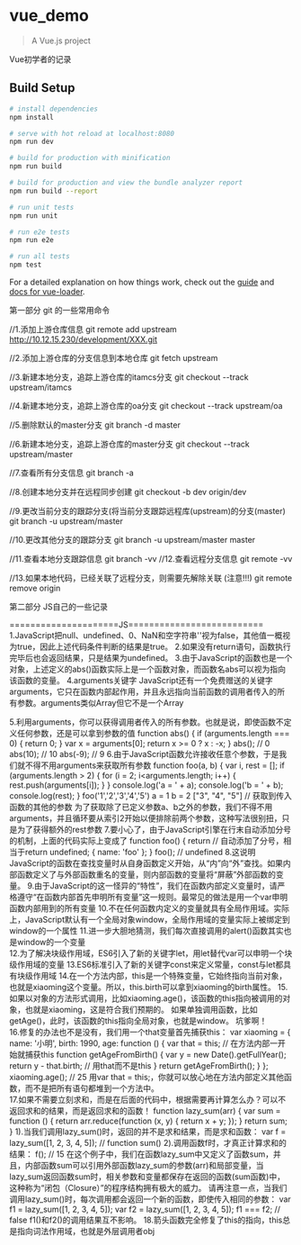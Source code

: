 # vue_demo

> A Vue.js project

Vue初学者的记录
## Build Setup

``` bash
# install dependencies
npm install

# serve with hot reload at localhost:8080
npm run dev

# build for production with minification
npm run build

# build for production and view the bundle analyzer report
npm run build --report

# run unit tests
npm run unit

# run e2e tests
npm run e2e

# run all tests
npm test
```

For a detailed explanation on how things work, check out the [guide](http://vuejs-templates.github.io/webpack/) and [docs for vue-loader](http://vuejs.github.io/vue-loader).

第一部分 git 的一些常用命令

//1.添加上游仓库信息
git remote add upstream http://10.12.15.230/development/XXX.git 

//2.添加上游仓库的分支信息到本地仓库
git fetch upstream

//3.新建本地分支，追踪上游仓库的itamcs分支
git checkout --track upstream/itamcs

//4.新建本地分支，追踪上游仓库的oa分支
git checkout --track upstream/oa

//5.删除默认的master分支
git branch -d master

//6.新建本地分支，追踪上游仓库的master分支
git checkout --track upstream/master

//7.查看所有分支信息
git branch -a

//8.创建本地分支并在远程同步创建
git checkout -b dev origin/dev

//9.更改当前分支的跟踪分支(将当前分支跟踪远程库(upstream)的分支(master)
git branch -u upstream/master

//10.更改其他分支的跟踪分支
git branch -u upstream/master master

//11.查看本地分支跟踪信息
git branch -vv
//12.查看远程分支信息
git remote -vv

//13.如果本地代码，已经关联了远程分支，则需要先解除关联 (注意!!!)
git remote remove origin

第二部分 JS自己的一些记录

=====================JS==========================
1.JavaScript把null、undefined、0、NaN和空字符串''视为false，其他值一概视为true，因此上述代码条件判断的结果是true。
2.如果没有return语句，函数执行完毕后也会返回结果，只是结果为undefined。
3.由于JavaScript的函数也是一个对象，上述定义的abs()函数实际上是一个函数对象，而函数名abs可以视为指向该函数的变量。
4.arguments关键字
	JavaScript还有一个免费赠送的关键字arguments，它只在函数内部起作用，并且永远指向当前函数的调用者传入的所有参数。arguments类似Array但它不是一个Array

5.利用arguments，你可以获得调用者传入的所有参数。也就是说，即使函数不定义任何参数，还是可以拿到参数的值
	function abs() {
		if (arguments.length === 0) {
			return 0;
		}
		var x = arguments[0];
		return x >= 0 ? x : -x;
	}
	abs(); // 0
	abs(10); // 10
	abs(-9); // 9
6.由于JavaScript函数允许接收任意个参数，于是我们就不得不用arguments来获取所有参数
	function foo(a, b) {
		var i, rest = [];
		if (arguments.length > 2) {
			for (i = 2; i<arguments.length; i++) {
				rest.push(arguments[i]);
			}
		}
		console.log('a = ' + a);
		console.log('b = ' + b);
		console.log(rest);
	}
	foo('1','2','3','4','5')
	a = 1
	b = 2
	["3", "4", "5"] // 获取到传入函数的其他的参数
为了获取除了已定义参数a、b之外的参数，我们不得不用arguments，并且循环要从索引2开始以便排除前两个参数，这种写法很别扭，只是为了获得额外的rest参数
7.要小心了，由于JavaScript引擎在行末自动添加分号的机制，上面的代码实际上变成了
	function foo() {
		return        // 自动添加了分号，相当于return undefined;
			{ name: 'foo' };
	}
	foo(); // undefined
8.这说明JavaScript的函数在查找变量时从自身函数定义开始，从“内”向“外”查找。如果内部函数定义了与外部函数重名的变量，则内部函数的变量将“屏蔽”外部函数的变量。
9.由于JavaScript的这一怪异的“特性”，我们在函数内部定义变量时，请严格遵守“在函数内部首先申明所有变量”这一规则。最常见的做法是用一个var申明函数内部用到的所有变量
10.不在任何函数内定义的变量就具有全局作用域。实际上，JavaScript默认有一个全局对象window，全局作用域的变量实际上被绑定到window的一个属性
11.进一步大胆地猜测，我们每次直接调用的alert()函数其实也是window的一个变量	
12.为了解决块级作用域，ES6引入了新的关键字let，用let替代var可以申明一个块级作用域的变量
13.ES6标准引入了新的关键字const来定义常量，const与let都具有块级作用域
14.在一个方法内部，this是一个特殊变量，它始终指向当前对象，也就是xiaoming这个变量。所以，this.birth可以拿到xiaoming的birth属性。	
15.如果以对象的方法形式调用，比如xiaoming.age()，该函数的this指向被调用的对象，也就是xiaoming，这是符合我们预期的。
	如果单独调用函数，比如getAge()，此时，该函数的this指向全局对象，也就是window。
	坑爹啊！	
16.修复的办法也不是没有，我们用一个that变量首先捕获this：
	var xiaoming = {
		name: '小明',
		birth: 1990,
		age: function () {
			var that = this; // 在方法内部一开始就捕获this
			function getAgeFromBirth() {
				var y = new Date().getFullYear();
				return y - that.birth; // 用that而不是this
			}
			return getAgeFromBirth();
		}
	};
	xiaoming.age(); // 25
用var that = this;，你就可以放心地在方法内部定义其他函数，而不是把所有语句都堆到一个方法中。	
17.如果不需要立刻求和，而是在后面的代码中，根据需要再计算怎么办？可以不返回求和的结果，而是返回求和的函数！
	function lazy_sum(arr) {
		var sum = function () {
			return arr.reduce(function (x, y) {
				return x + y;
			});
		}
		return sum;
	}
	1).当我们调用lazy_sum()时，返回的并不是求和结果，而是求和函数：
		var f = lazy_sum([1, 2, 3, 4, 5]); // function sum()
	2).调用函数f时，才真正计算求和的结果：
		f(); // 15
在这个例子中，我们在函数lazy_sum中又定义了函数sum，并且，内部函数sum可以引用外部函数lazy_sum的参数(arr)和局部变量，当lazy_sum返回函数sum时，相关参数和变量都保存在返回的函数(sum函数)中，这种称为“闭包（Closure）”的程序结构拥有极大的威力。
	请再注意一点，当我们调用lazy_sum()时，每次调用都会返回一个新的函数，即使传入相同的参数：
	var f1 = lazy_sum([1, 2, 3, 4, 5]);
	var f2 = lazy_sum([1, 2, 3, 4, 5]);
	f1 === f2; // false
	f1()和f2()的调用结果互不影响。
18.箭头函数完全修复了this的指向，this总是指向词法作用域，也就是外层调用者obj	
